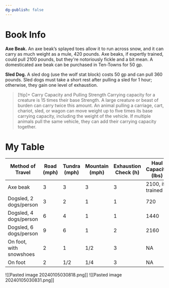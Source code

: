 ```yaml
---
dg-publish: false
---
```


# Book Info
**Axe Beak.** An axe beak’s splayed toes allow it to run across snow, and it can carry as much weight as a mule, 420 pounds. Axe beaks, if expertly trained, could pull 2100 pounds, but they're notoriously fickle and a bit mean. A domesticated axe beak can be purchased in Ten-Towns for 50 gp.

**Sled Dog.** A sled dog (use the wolf stat block) costs 50 gp and can pull 360 pounds. Sled dogs must take a short rest after pulling a sled for 1 hour; otherwise, they gain one level of exhaustion.

> [!tip]+ Carry Capacity and Pulling Strength
> Carrying capacity for a creature is 15 times their base Strength. A large creature or beast of burden can carry twice this amount. An animal pulling a carriage, cart, chariot, sled, or wagon can move weight up to five times its base carrying capacity, including the weight of the vehicle. If multiple animals pull the same vehicle, they can add their carrying capacity together.

# My Table

| Method of Travel        | Road (mph) | Tundra (mph) | Mountain (mph) | Exhaustion Check (h) | Haul Capacity (lbs) |
| ----------------------- | ---------- | ------------ | -------------- | -------------------- | ------------------- |
| Axe beak                | 3          | 3            | 3              | 3                    | 2100, if trained    |
| Dogsled, 2 dogs/person  | 3          | 2            | 1              | 1                    | 720                 |
| Dogsled, 4 dogs/person  | 6          | 4            | 1              | 1                    | 1440                |
| Dogsled, 6 dogs/person  | 9          | 6            | 1              | 2                    | 2160                |
| On foot, with snowshoes | 2          | 1            | 1/2            | 3                    | NA                  |
| On foot                 | 2          | 1/2          | 1/4            | 3                    | NA                  |



![[Pasted image 20240105030818.png]]
![[Pasted image 20240105030831.png]]



